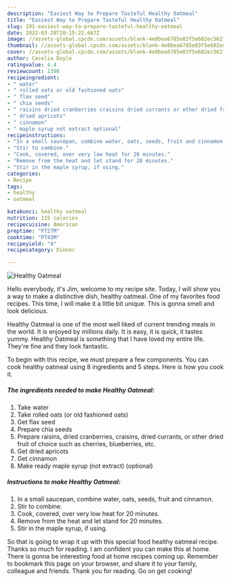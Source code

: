 ```yaml
---
description: "Easiest Way to Prepare Tasteful Healthy Oatmeal"
title: "Easiest Way to Prepare Tasteful Healthy Oatmeal"
slug: 191-easiest-way-to-prepare-tasteful-healthy-oatmeal
date: 2022-03-28T20:15:22.667Z
image: //assets-global.cpcdn.com/assets/blank-4e0bea6785e03f5e602ec562f230caae08da540cada707380b4fe1bbebba43da.png
thumbnail: //assets-global.cpcdn.com/assets/blank-4e0bea6785e03f5e602ec562f230caae08da540cada707380b4fe1bbebba43da.png
cover: //assets-global.cpcdn.com/assets/blank-4e0bea6785e03f5e602ec562f230caae08da540cada707380b4fe1bbebba43da.png
author: Cecelia Doyle
ratingvalue: 4.4
reviewcount: 1398
recipeingredient:
- " water"
- " rolled oats or old fashioned oats"
- " flax seed"
- " chia seeds"
- " raisins dried cranberries craisins dried currants or other dried fruit of choice such as cherries blueberries etc"
- " dried apricots"
- " cinnamon"
- " maple syrup not extract optional"
recipeinstructions:
- "In a small saucepan, combine water, oats, seeds, fruit and cinnamon."
- "Stir to combine."
- "Cook, covered, over very low heat for 20 minutes."
- "Remove from the heat and let stand for 20 minutes."
- "Stir in the maple syrup, if using."
categories:
- Recipe
tags:
- healthy
- oatmeal

katakunci: healthy oatmeal 
nutrition: 115 calories
recipecuisine: American
preptime: "PT27M"
cooktime: "PT43M"
recipeyield: "4"
recipecategory: Dinner

---
```



![Healthy Oatmeal](//assets-global.cpcdn.com/assets/blank-4e0bea6785e03f5e602ec562f230caae08da540cada707380b4fe1bbebba43da.png)

Hello everybody, it's Jim, welcome to my recipe site. Today, I will show you a way to make a distinctive dish, healthy oatmeal. One of my favorites food recipes. This time, I will make it a little bit unique. This is gonna smell and look delicious.

Healthy Oatmeal is one of the most well liked of current trending meals in the world. It is enjoyed by millions daily. It is easy, it is quick, it tastes yummy. Healthy Oatmeal is something that I have loved my entire life. They're fine and they look fantastic.




To begin with this recipe, we must prepare a few components. You can cook healthy oatmeal using 8 ingredients and 5 steps. Here is how you cook it.

<!--inarticleads1-->

##### The ingredients needed to make Healthy Oatmeal:

1. Take  water
1. Take  rolled oats (or old fashioned oats)
1. Get  flax seed
1. Prepare  chia seeds
1. Prepare  raisins, dried cranberries, craisins, dried currants, or other dried fruit of choice such as cherries, blueberries, etc.
1. Get  dried apricots
1. Get  cinnamon
1. Make ready  maple syrup (not extract) (optional)




<!--inarticleads2-->

##### Instructions to make Healthy Oatmeal:

1. In a small saucepan, combine water, oats, seeds, fruit and cinnamon.
1. Stir to combine.
1. Cook, covered, over very low heat for 20 minutes.
1. Remove from the heat and let stand for 20 minutes.
1. Stir in the maple syrup, if using.




So that is going to wrap it up with this special food healthy oatmeal recipe. Thanks so much for reading. I am confident you can make this at home. There is gonna be interesting food at home recipes coming up. Remember to bookmark this page on your browser, and share it to your family, colleague and friends. Thank you for reading. Go on get cooking!

